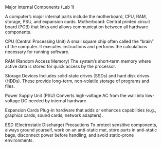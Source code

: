 
  Major Internal Components (Lab 1)
  
 A computer’s major internal parts include the motherboard, CPU, RAM, storage, PSU, and expansion cards.
Motherboard: Central printed circuit board (PCB) that links and allows communication between all hardware components.

CPU (Central Processing Unit)
A small square chip often called the “brain” of the computer. It executes instructions and performs the calculations necessary for running software.


RAM (Random Access Memory)
The system’s short-term memory where active data is stored for quick access by the processor.


Storage Devices
Includes solid-state drives (SSDs) and hard disk drives (HDDs). These provide long-term, non-volatile storage of programs and files.


Power Supply Unit (PSU)
Converts high-voltage AC from the wall into low-voltage DC needed by internal hardware.


Expansion Cards
Plug-in hardware that adds or enhances capabilities (e.g., graphics cards, sound cards, network adapters).


ESD (Electrostatic Discharge) Precautions
 To protect sensitive components, always ground yourself, work on an anti-static mat, store parts in anti-static bags, disconnect power before handling, and avoid static-prone environments.
